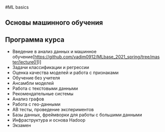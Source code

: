 #ML basics

## Основы машинного обучения

## Программа курса
* Введение в анализ данных и машинное обучение[https://github.com/vadim0912/MLbase_2021_spring/tree/master/lecture01)]
* Задачи классификации и регрессии
* Оценка качества моделей и работа с признаками
* Обучение без учителя
* Ансамбли моделей
* Работа с текстовыми данными
* Рекомендательные системы
* Анализ графов
* Работа с гео-данными
* АВ тесты, проведение экспериментов
* Базы данных, фреймворки для работы с большими данными
* Инфраструктура и основа Hadoop
* Экзамен
